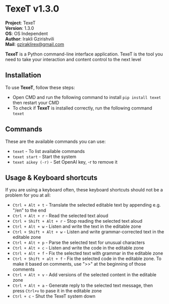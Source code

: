 # TexeT v1.3.0

**Project**: TexeT
<br>**Version**: 1.3.0
<br>**OS**: OS Independent
<br>**Author**: Irakli Gzirishvili
<br>**Mail**: gziraklirex@gmail.com

**TexeT** is a Python command-line interface application. TexeT is the tool you need to take your interaction and content control to the next level

## Installation

To use **TexeT**, follow these steps:

- Open CMD and run the following command to install `pip install texet` then restart your CMD
- To check if **TexeT** is installed correctly, run the following command `texet`

## Commands

These are the available commands you can use:

- `texet` - To list available commands
- `texet start` - Start the system
- `texet aikey (-r)` - Set OpenAI key, -r to remove it

## Usage & Keyboard shortcuts

If you are using a keyboard often, these keyboard shortcuts should not be a problem for you at all:

- `Ctrl + Alt + t` - Translate the selected editable text by appending e.g. "/en" to the end
- `Ctrl + Alt + r` - Read the selected text aloud
- `Ctrl + Shift + Alt + r` - Stop reading the selected text aloud
- `Ctrl + Alt + w` - Listen and write the text in the editable zone
- `Ctrl + Shift + Alt + w` - Listen and write grammar-corrected text in the editable zone
- `Ctrl + Alt + p` - Parse the selected text for unusual characters
- `Ctrl + Alt + c` - Listen and write the code in the editable zone
- `Ctrl + Alt + f` - Fix the selected text with grammar in the editable zone
- `Ctrl + Shift + alt + f` - Fix the selected code in the editable zone. To make it based on comments, use ">>" at the beginning of those comments
- `Ctrl + Alt + v` - Add versions of the selected content in the editable zone
- `Ctrl + Alt + a` - Generate reply to the selected text message, then press `Ctrl+v` to pase it in the editable zone
- `Ctrl + c` - Shut the TexeT system down